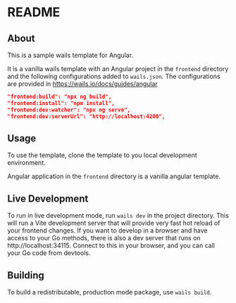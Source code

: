 # README

## About

This is a sample wails template for Angular.

It is a vanilla wails template with an Angular project in the `frontend` directory and the following configurations added to `wails.json`.
The configurations are provided in https://wails.io/docs/guides/angular

```json
"frontend:build": "npx ng build",
"frontend:install": "npm install",
"frontend:dev:watcher": "npx ng serve",
"frontend:dev:serverUrl": "http://localhost:4200",
```

## Usage

To use the template, clone the template to you local development environment.

Angular application in the `frontend` directory is a vanilla angular template.

## Live Development

To run in live development mode, run `wails dev` in the project directory. This will run a Vite development server that will provide very fast hot reload of your frontend changes. If you want to develop in a browser and have access to your Go methods, there is also a dev server that runs on http://localhost:34115. Connect to this in your browser, and you can call your Go code from devtools.

## Building

To build a redistributable, production mode package, use `wails build`.
